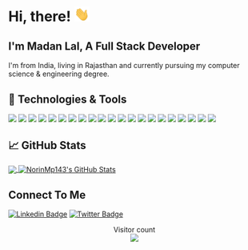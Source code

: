# Hi, there! <img src="https://raw.githubusercontent.com/NorinMp143/NorinMp143/master/wave.gif" width="30px">

## I'm Madan Lal, A Full Stack Developer
I'm from India, living in Rajasthan and currently pursuing my computer science & engineering degree.
 
## 🔧 Technologies & Tools

![](https://img.shields.io/badge/OS-Linux-informational?style=for-the-badge&logo=linux&color=2bbc9a&labelColor=fafafa)
![](https://img.shields.io/badge/Editor-VSCode-informational?style=for-the-badge&logo=visual-studio-code&color=2bbc9a&labelColor=fafafa&logoColor=0081d5)
![](https://img.shields.io/badge/Code-HTML-informational?style=for-the-badge&logo=html5&color=2bbc9a&labelColor=fafafa)
![](https://img.shields.io/badge/Code-CSS-informational?style=for-the-badge&logo=css3&color=2bbc9a&labelColor=fafafa&logoColor=3e00e6)
![](https://img.shields.io/badge/Code-JavaScript-informational?style=for-the-badge&logo=javascript&color=2bbc9a&labelColor=fafafa)
![](https://img.shields.io/badge/Code-React-informational?style=for-the-badge&logo=react&color=2bbc9a&labelColor=fafafa)
![](https://img.shields.io/badge/Code-Angular-informational?style=for-the-badge&logo=angular&color=2bbc9a&labelColor=fafafa&logoColor=dd0031)
![](https://img.shields.io/badge/Code-JQuery-informational?style=for-the-badge&logo=jquery&color=2bbc9a&labelColor=fafafa&logoColor=0969af)
![](https://img.shields.io/badge/Code-React-Native-informational?style=for-the-badge&logo=react&color=2bbc9a&labelColor=fafafa)
![](https://img.shields.io/badge/Code&Database-MongoDB-informational?style=for-the-badge&logo=mongodb&color=2bbc9a&labelColor=fafafa)
![](https://img.shields.io/badge/Code-MySQL-informational?style=for-the-badge&logo=mysql&color=2bbc9a&labelColor=fafafa)
![](https://img.shields.io/badge/Code-JSON-informational?style=for-the-badge&logo=json&color=2bbc9a&labelColor=fafafa&logoColor=f00f00)
![](https://img.shields.io/badge/Code-Node-informational?style=for-the-badge&logo=node.js&color=2bbc9a&labelColor=fafafa)
![](https://img.shields.io/badge/Code-Express-informational?style=for-the-badge&logo=react&color=2bbc9a&labelColor=fafafa)
![](https://img.shields.io/badge/Code-Bootstrap-informational?style=for-the-badge&logo=bootstrap&color=2bbc9a&labelColor=fafafa&&logoColor=5e187c)
![](https://img.shields.io/badge/Code-MaterialUI-informational?style=for-the-badge&logo=material-ui&color=2bbc9a&labelColor=fafafa&logoColor=00b0ff)
![](https://img.shields.io/badge/Code-PHP-informational?style=for-the-badge&logo=php&color=2bbc9a&labelColor=fafafa)
![](https://img.shields.io/badge/Code-Laravel-informational?style=for-the-badge&logo=laravel&color=2bbc9a&labelColor=fafafa)
![](https://img.shields.io/badge/Cloud-Heroku-informational?style=for-the-badge&logo=heroku&color=2bbc9a&labelColor=fafafa&logoColor=472e8d)
![](https://img.shields.io/badge/Expo-Tool-informational?style=for-the-badge&logo=expo&color=2bbc9a&labelColor=fafafa&logoColor=000020)
![](https://img.shields.io/badge/Code-React%20Native-informational?style=for-the-badge&logo=react&color=2bbc9a&labelColor=fafafa&logoColor=00b0ff)


## &#x1f4c8; GitHub Stats

<a href="https://github.com/NorinMp143/NorinMp143">
  <img align="center" src="https://github-readme-stats.vercel.app/api/top-langs/?username=NorinMp143&hide=java,html&title_color=ffffff&text_color=c9cacc&icon_color=2bbc8a&bg_color=1d1f21" />
</a>
<a href="https://github.com/NorinMp143/NorinMp143">
  <img align="center" src="https://github-readme-stats.vercel.app/api?username=NorinMp143&show_icons=true&line_height=27&count_private=true&title_color=ffffff&text_color=c9cacc&icon_color=2bbc8a&bg_color=1d1f21" alt="NorinMp143's GitHub Stats" />
</a> 

## Connect To Me 
[![Linkedin Badge](https://img.shields.io/badge/Linkedin-informational?style=for-the-badge&logo=Linkedin&logoColor=white)][3] [![Twitter Badge](https://img.shields.io/badge/Twitter-informational?style=for-the-badge&labelColor=1ca0f1&logo=twitter&logoColor=white)][1]

<p align="center"> 
  Visitor count<br>
  <img src="https://profile-counter.glitch.me/NorinMp143/count.svg" />
</p>

<!-- links to social media icons -->

<!-- icons with padding -->

[1.1]: http://i.imgur.com/tXSoThF.png (twitter icon with padding)
[2.1]: http://i.imgur.com/0o48UoR.png (github icon with padding)

<!-- icons without padding -->

[1.2]: http://i.imgur.com/wWzX9uB.png (twitter icon without padding)
[2.2]: http://i.imgur.com/9I6NRUm.png (github icon without padding)
[3.2]: https://raw.githubusercontent.com/NorinMp143/NorinMp143/master/linkedin-3-16.png (LinkedIn icon without padding)


<!-- links to your social media accounts -->

[1]: https://twitter.com/MadanPa74002488
[2]: https://github.com/NorinMp143
[3]: https://www.linkedin.com/in/madan-lal/
